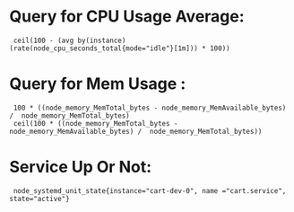 # Query for CPU Usage Average:

```
 ceil(100 - (avg by(instance) (rate(node_cpu_seconds_total{mode="idle"}[1m])) * 100))
```

# Query for Mem Usage :
```
 100 * ((node_memory_MemTotal_bytes - node_memory_MemAvailable_bytes) /  node_memory_MemTotal_bytes)
 ceil(100 * ((node_memory_MemTotal_bytes - node_memory_MemAvailable_bytes) /  node_memory_MemTotal_bytes))
```

# Service Up Or Not:
```
 node_systemd_unit_state{instance="cart-dev-0", name ="cart.service", state="active"}
``` 
